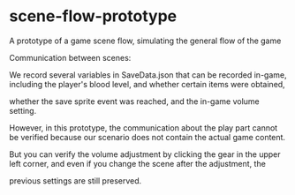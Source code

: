 # scene-flow-prototype

A prototype of a game scene flow, simulating the general flow of the game

Communication between scenes:

We record several variables in SaveData.json that can be recorded in-game, including the player's blood level, and whether certain items were obtained, 

whether the save sprite event was reached, and the in-game volume setting.

However, in this prototype, the communication about the play part cannot be verified because our scenario does not contain the actual game content.

But you can verify the volume adjustment by clicking the gear in the upper left corner, and even if you change the scene after the adjustment, the 

previous settings are still preserved.

